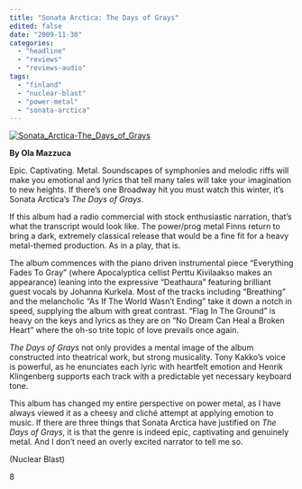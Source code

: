 ```yaml
---
title: "Sonata Arctica: The Days of Grays"
edited: false
date: "2009-11-30"
categories:
  - "headline"
  - "reviews"
  - "reviews-audio"
tags:
  - "finland"
  - "nuclear-blast"
  - "power-metal"
  - "sonata-arctica"
---
```


[![Sonata_Arctica-The_Days_of_Grays](http://www.hellbound.ca/wp-content/uploads/2009/11/Sonata_Arctica-The_Days_of_Grays.jpg "Sonata_Arctica-The_Days_of_Grays")](http://www.hellbound.ca/wp-content/uploads/2009/11/Sonata_Arctica-The_Days_of_Grays.jpg)

**By Ola Mazzuca**

Epic. Captivating. Metal. Soundscapes of symphonies and melodic riffs will make you emotional and lyrics that tell many tales will take your imagination to new heights. If there’s one Broadway hit you must watch this winter, it’s Sonata Arctica’s _The Days of Grays_.

If this album had a radio commercial with stock enthusiastic narration, that’s what the transcript would look like. The power/prog metal Finns return to bring a dark, extremely classical release that would be a fine fit for a heavy metal-themed production. As in a play, that is.

The album commences with the piano driven instrumental piece “Everything Fades To Gray” (where Apocalyptica cellist Perttu Kivilaakso makes an appearance) leaning into the expressive “Deathaura” featuring brilliant guest vocals by Johanna Kurkela. Most of the tracks including “Breathing” and the melancholic “As If The World Wasn’t Ending” take it down a notch in speed, supplying the album with great contrast. “Flag In The Ground” is heavy on the keys and lyrics as they are on “No Dream Can Heal a Broken Heart” where the oh-so trite topic of love prevails once again.

_The Days of Grays_ not only provides a mental image of the album constructed into theatrical work, but strong musicality. Tony Kakko’s voice is powerful, as he enunciates each lyric with heartfelt emotion and Henrik Klingenberg supports each track with a predictable yet necessary keyboard tone.

This album has changed my entire perspective on power metal, as I have always viewed it as a cheesy and cliché attempt at applying emotion to music. If there are three things that Sonata Arctica have justified on _The Days of Grays_, it is that the genre is indeed epic, captivating and genuinely metal. And I don’t need an overly excited narrator to tell me so.

(Nuclear Blast)

8
